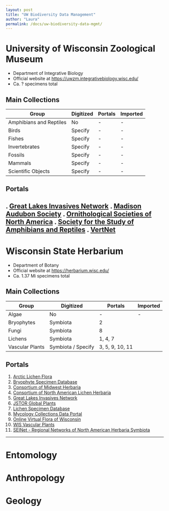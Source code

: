 ```yaml
---
layout: post
title: "UW Biodiversity Data Management"
author: "Laura"
permalink: /docs/uw-biodiversity-data-mgmt/
---
```


# University of Wisconsin Zoological Museum

- Department of Integrative Biology
- Official website at https://uwzm.integrativebiology.wisc.edu/
- Ca. ? specimens total

## Main Collections

| Group                   | Digitized | Portals            | Imported | 
| ----------------------- | --------- | -------------------| -------- |  
| Amphibians and Reptiles | No        | -                  | -        |
| Birds                   | Specify   | -                  | -        |
| Fishes                  | Specify   | -                  | -        |
| Invertebrates           | Specify   | -                  | -        |
| Fossils                 | Specify   | -                  | -        |
| Mammals                 | Specify   | -                  | -        |
| Scientific Objects      | Specify   | -                  | -        |

## Portals

. [Great Lakes Invasives Network](http://greatlakesinvasives.org/)
. [Madison Audubon Society](http://madisonaudubon.org/)
. [Ornithological Societies of North America](https://www.osnabirds.org/)
. [Society for the Study of Amphibians and Reptiles](http://ssarherps.org/)
. [VertNet](http://www.vertnet.org/)
------------------------------

# Wisconsin State Herbarium

- Department of Botany
- Official website at https://herbarium.wisc.edu/
- Ca. 1.37 Mi specimens total

## Main Collections

| Group           | Digitized          | Portals            | Imported | 
| --------------- | ------------------ | -------------------| -------- |  
| Algae           | No                 | -                  | -        |  
| Bryophytes      | Symbiota           | 2                  |          |
| Fungi           | Symbiota           | 8                  |          |
| Lichens         | Symbiota           | 1, 4, 7            |          |
| Vascular Plants | Symbiota / Specify | 3, 5, 9, 10, 11    |          |

## Portals

1. [Arctic Lichen Flora](http://lichenportal.org/arctic/)
2. [Bryophyte Specimen Database](http://bryophyteportal.org/)
3. [Consortium of Midwest Herbaria](http://midwestherbaria.org/)
4. [Consortium of North American Lichen Herbaria](http://lichenportal.org/)
5. [Great Lakes Invasives Network](http://greatlakesinvasives.org/)
6. [JSTOR Global Plants](https://plants.jstor.org/)
7. [Lichen Specimen Database](http://lichenportal.org/)
8. [Mycology Collections Data Portal](http://mycoportal.org/)
9. [Online Virtual Flora of Wisconsin](http://wisflora.herbarium.wisc.edu/)
10. [WIS Vascular Plants](http://specify.botany.wisc.edu/)
11. [SEINet - Regional Networks of North American Herbaria Symbiota](http://swbiodiversity.org/seinet/)
------------------------------

# Entomology
# Anthropology
# Geology
